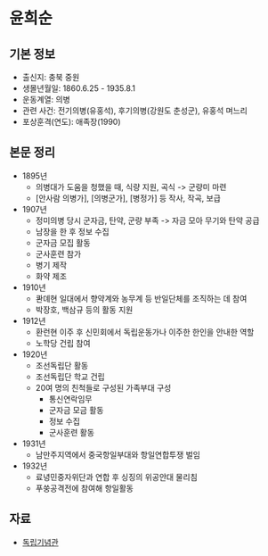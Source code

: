 # 윤희순  
## 기본 정보  
- 출신지: 충북 중원  
- 생몰년월일: 1860.6.25 - 1935.8.1  
- 운동계열: 의병  
- 관련 사건: 전기의병(유홍석), 후기의병(강원도 춘성군), 유홍석 며느리  
- 포상훈격(연도): 애족장(1990)  

## 본문 정리  
- 1895년  
    - 의병대가 도움을 청했을 때, 식량 지원, 곡식 -> 군량미 마련  
    - [안사람 의병가], [의병군가], [병정가] 등 작사, 작곡, 보급  
- 1907년  
    - 정미의병 당시 군자금, 탄약, 군량 부족 -> 자금 모아 무기와 탄약 공급  
    - 남장을 한 후 정보 수집  
    - 군자금 모집 활동  
    - 군사훈련 참가  
    - 병기 제작  
    - 화약 제조  
- 1910년  
    - 콴뎨현 일대에서 향약계와 농무계 등 반일단체를 조직하는 데 참여  
    - 박장호, 백삼규 등의 활동 지원  
- 1912년  
    - 환런현 이주 후 신민회에서 독립운동가나 이주한 한인을 안내한 역할  
    - 노학당 건립 참여  
- 1920년  
    - 조선독립단 활동  
    - 조선독립단 학교 건립  
    - 20여 명의 친척들로 구성된 가족부대 구성  
        - 통신연락임무  
        - 군자금 모금 활동  
        - 정보 수집  
        - 군사훈련 활동  
- 1931년  
    - 남만주지역에서 중국항일부대와 항일연합투쟁 벌임  
- 1932년  
    - 료녕민중자위단과 연합 후 싱징의 위공안대 물리침  
    - 푸쑹공격전에 참여해 항일활동  

## 자료  
- [독립기념관](https://search.i815.or.kr/dictionary/detail.do?searchWord=%EC%9C%A4%ED%9D%AC%EC%88%9C&reSearchWord=&searchType=all&index=1&id=10704)